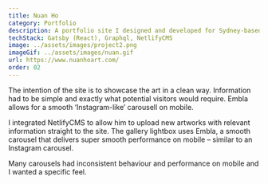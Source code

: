 ```yaml
---
title: Nuan Ho
category: Portfolio
description: A portfolio site I designed and developed for Sydney-based artist, Nuan Ho.
techStack: Gatsby (React), Graphql, NetlifyCMS
image: ../assets/images/project2.png
imageGif: ../assets/images/nuan.gif
url: https://www.nuanhoart.com/
order: 02
---
```


The intention of the site is to showcase the art in a clean way. Information had to be simple and exactly what potential visitors would require. Embla allows for a smooth ‘Instagram-like’ carousell on mobile.

I integrated NetlifyCMS to allow him to upload new artworks with relevant information straight to the site. The gallery lightbox uses Embla, a smooth carousel that delivers super smooth performance on mobile – similar to an Instagram carousel.

Many carousels had inconsistent behaviour and performance on mobile and I wanted a specific feel.
